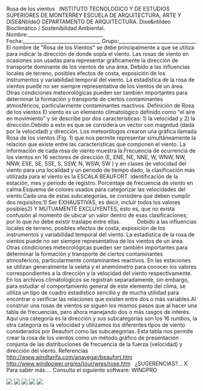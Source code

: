  Rosa de los vientos   INSTITUTO TECNOLOGICO Y DE ESTUDIOS SUPERIORES DE MONTERREY ESCUELA DE ARQUITECTURA, ARTE Y DISE&NtildeO DEPARTAMENTO DE ARQUITECTURA. Dise&ntildeo Bioclimático / Sostenibilidad Ambiental. Nombre:_______________________________ Fecha:________________________________ Grupo:________________________________ El nombre de "Rosa de los Vientos" se debe principalmente a que se utiliza para indicar la dirección de donde sopla el viento. Las rosas de viento en ocasiones son usadas para representar gráficamente la dirección de transporte dominante de los vientos de una área. Debido a las influencias locales de terreno, posibles efectos de costa, exposición de los instrumentos y variabilidad temporal del viento. La estadística de la rosa de vientos puede no ser siempre representativa de los vientos de un área. Otras condiciones meteorológicas pueden ser también importantes para determinar la formación y transporte de ciertos contaminantes atmosféricos, particularmente contaminantes reactivos. Definición de Rosa de los vientos El viento es un elemento climatológico definido como "el aire en movimiento" y se describe por dos características: 1) la velocidad y 2) la dirección.Debido a esto es que se considera un vector con magnitud (dada por la velocidad) y dirección. Los meteorólogos crearon una gráfica llamada Rosa de los vientos (Fig. 1) que nos permite representar simultáneamente la relación que existe entre las características que componen el viento. La información de cada rosa de viento muestra la:Frecuencia de ocurrencia de los vientos en 16 sectores de dirección (E, ENE, NE, NNE, W, WNW, NW, NNW, ESE, SE, SSE, S, SSW, N, WSW, SW ) y en clases de velocidad del viento para una localidad y un periodo de tiempo dado, la clasificación más utilizada para el viento es la ESCALA BEAUFORT. Identificación de la estación, mes y periodo de registro. Porcentaje de frecuencia de viento en calma.Esquema de colores usados para categorizar las velocidades del viento.Cada una de estas subcategorías, se considera que deben cumplir dos requisitos:1) Ser EXHAUSTIVAS, es decir, incluir todos los valores posibles2) Y MUTUAMENTE EXCLUYENTES, esto es, que no exista confusión al momento de ubicar un valor dentro de esas clasificaciones; por lo que no debe existir traslape entre ellas.           Debido a las influencias locales de terreno, posibles efectos de costa, exposición de los instrumentos y variabilidad temporal del viento. La estadística de la rosa de vientos puede no ser siempre representativa de los vientos de un área. Otras condiciones meteorológicas pueden ser también importantes para determinar la formación y transporte de ciertos contaminantes atmosféricos, particularmente contaminantes reactivos. En las estaciones se utilizan generalmente la veleta y el anemómetro para conocer los valores correspondientes a la dirección y la velocidad del viento respectivamente. En los archivos climatológicos se registran separadamente, sin embargo, para estudiar el comportamiento general de este elemento del clima, se utiliza un tipo de cuadro estadístico sencillo y de mucha utilidad para encontrar o verificar las relaciones que existen entre dos o más variables.Al construir una rosas de vientos se siguen los mismos pasos que al hacer una tabla de frecuencias, pero ahora manejando dos o más rasgos de interés. Aquí una categoría es la dirección y sus subcategorías son los 16 rumbos, la otra categoría es la velocidad y utilizamos los diferentes tipos de viento considerados por Beaufort como las subcategorías. Esta tabla nos permite crear la rosa de los vientos como un método gráfico de presentación conjunta de las distribuciones de frecuencia de la fuerza (velocidad) y dirección del viento. Referencias http://www.windtarifa.com/anavegar/beaufort.htm http://www.windpower.org/es/tour/wres/rose.htm   ¿SUGERENCIAS?... X   Para saber más.... Consulta el siguiente software: WINDPRO 

![](./content/4/M4.55/rosa.0.jpg)
![](./content/4/M4.55/rosa.3.jpg)
![](./content/4/M4.55/rosa.4.jpg)
![](./content/4/M4.55/rosa.2.jpg)
![](./content/4/M4.55/sugerencias.gif)

